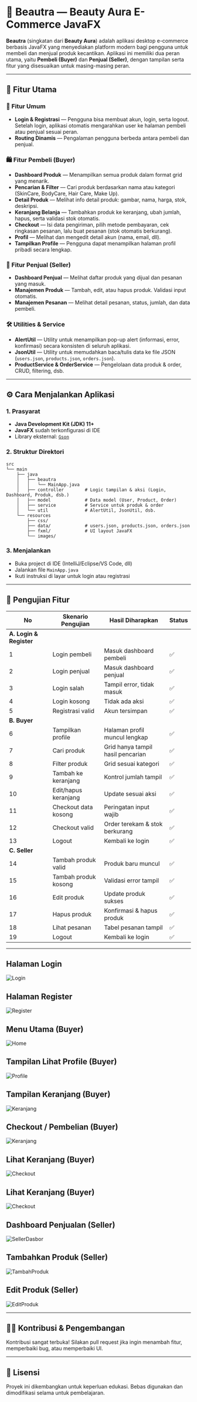 # 💄 Beautra — Beauty Aura E-Commerce JavaFX

**Beautra** (singkatan dari **Beauty Aura**) adalah aplikasi desktop e-commerce berbasis JavaFX yang menyediakan platform modern bagi pengguna untuk membeli dan menjual produk kecantikan. Aplikasi ini memiliki dua peran utama, yaitu **Pembeli (Buyer)** dan **Penjual (Seller)**, dengan tampilan serta fitur yang disesuaikan untuk masing-masing peran.

---

## 🚀 Fitur Utama

### 🔐 Fitur Umum
- **Login & Registrasi** — Pengguna bisa membuat akun, login, serta logout. Setelah login, aplikasi otomatis mengarahkan user ke halaman pembeli atau penjual sesuai peran.
- **Routing Dinamis** — Pengalaman pengguna berbeda antara pembeli dan penjual.

### 🛍️ Fitur Pembeli (Buyer)
- **Dashboard Produk** — Menampilkan semua produk dalam format grid yang menarik.
- **Pencarian & Filter** — Cari produk berdasarkan nama atau kategori (SkinCare, BodyCare, Hair Care, Make Up).
- **Detail Produk** — Melihat info detail produk: gambar, nama, harga, stok, deskripsi.
- **Keranjang Belanja** — Tambahkan produk ke keranjang, ubah jumlah, hapus, serta validasi stok otomatis.
- **Checkout** — Isi data pengiriman, pilih metode pembayaran, cek ringkasan pesanan, lalu buat pesanan (stok otomatis berkurang).
- **Profil** — Melihat dan mengedit detail akun (nama, email, dll).
- **Tampilkan Profile** — Pengguna dapat menampilkan halaman profil pribadi secara lengkap.

### 🧾 Fitur Penjual (Seller)
- **Dashboard Penjual** — Melihat daftar produk yang dijual dan pesanan yang masuk.
- **Manajemen Produk** — Tambah, edit, atau hapus produk. Validasi input otomatis.
- **Manajemen Pesanan** — Melihat detail pesanan, status, jumlah, dan data pembeli.

### 🛠️ Utilities & Service
- **AlertUtil** — Utility untuk menampilkan pop-up alert (informasi, error, konfirmasi) secara konsisten di seluruh aplikasi.
- **JsonUtil** — Utility untuk memudahkan baca/tulis data ke file JSON (`users.json`, `products.json`, `orders.json`).
- **ProductService & OrderService** — Pengelolaan data produk & order, CRUD, filtering, dsb.

---

## ⚙️ Cara Menjalankan Aplikasi

### 1. Prasyarat
- **Java Development Kit (JDK) 11+**
- **JavaFX** sudah terkonfigurasi di IDE
- Library eksternal: [`Gson`](https://github.com/google/gson)

### 2. Struktur Direktori
```
src
└── main
    ├── java
    │   ├── beautra
    │   │   └── MainApp.java
    │   ├── controller        # Logic tampilan & aksi (Login, Dashboard, Produk, dsb.)
    │   ├── model             # Data model (User, Product, Order)
    │   ├── service           # Service untuk produk & order
    │   └── util              # AlertUtil, JsonUtil, dsb.
    └── resources
        ├── css/
        ├── data/             # users.json, products.json, orders.json
        ├── fxml/             # UI layout JavaFX
        └── images/
```

### 3. Menjalankan
- Buka project di IDE (IntelliJ/Eclipse/VS Code, dll)
- Jalankan file `MainApp.java`
- Ikuti instruksi di layar untuk login atau registrasi

---

## 🧪 Pengujian Fitur

| No | Skenario Pengujian        | Hasil Diharapkan                | Status |
|----|--------------------------|---------------------------------|--------|
| **A. Login & Register**       |                                 |        |
| 1  | Login pembeli            | Masuk dashboard pembeli         | ✅     |
| 2  | Login penjual            | Masuk dashboard penjual         | ✅     |
| 3  | Login salah              | Tampil error, tidak masuk       | ✅     |
| 4  | Login kosong             | Tidak ada aksi                  | ✅     |
| 5  | Registrasi valid         | Akun tersimpan                  | ✅     |
| **B. Buyer**                  |                                 |        |
| 6  | Tampilkan profile        | Halaman profil muncul lengkap   | ✅     |
| 7  | Cari produk              | Grid hanya tampil hasil pencarian| ✅    |
| 8  | Filter produk            | Grid sesuai kategori            | ✅     |
| 9  | Tambah ke keranjang      | Kontrol jumlah tampil           | ✅     |
| 10 | Edit/hapus keranjang     | Update sesuai aksi              | ✅     |
| 11 | Checkout data kosong     | Peringatan input wajib          | ✅     |
| 12 | Checkout valid           | Order terekam & stok berkurang  | ✅     |
| 13 | Logout                   | Kembali ke login                | ✅     |
| **C. Seller**                 |                                 |        |
| 14 | Tambah produk valid      | Produk baru muncul              | ✅     |
| 15 | Tambah produk kosong     | Validasi error tampil           | ✅     |
| 16 | Edit produk              | Update produk sukses            | ✅     |
| 17 | Hapus produk             | Konfirmasi & hapus produk       | ✅     |
| 18 | Lihat pesanan            | Tabel pesanan tampil            | ✅     |
| 19 | Logout                   | Kembali ke login                | ✅     |


---

## Halaman Login

![Login](https://github.com/nurulmarisa8/all-project/blob/main/BEAUTRA/readme/Login.png)

## Halaman Register

![Register](https://github.com/nurulmarisa8/all-project/blob/main/BEAUTRA/readme/Register.png)

## Menu Utama (Buyer)

![Home](https://github.com/nurulmarisa8/all-project/blob/main/BEAUTRA/readme/Home.png)

## Tampilan Lihat Profile (Buyer)

![Profile](https://github.com/nurulmarisa8/all-project/blob/main/BEAUTRA/readme/Profil.png)

## Tampilan Keranjang (Buyer)

![Keranjang](https://github.com/nurulmarisa8/all-project/blob/main/BEAUTRA/readme/Keranjang.png)

## Checkout / Pembelian (Buyer)

![Keranjang](https://github.com/nurulmarisa8/all-project/blob/main/BEAUTRA/readme/Keranjang.png)

## Lihat Keranjang (Buyer)

![Checkout](https://github.com/nurulmarisa8/all-project/blob/main/BEAUTRA/readme/Checkout.png)

## Lihat Keranjang (Buyer)

![Checkout](https://github.com/nurulmarisa8/all-project/blob/main/BEAUTRA/readme/Checkout.png)

## Dashboard Penjualan (Seller)

![SellerDasbor](https://github.com/nurulmarisa8/all-project/blob/main/BEAUTRA/readme/SellerDasbor.png)

## Tambahkan Produk (Seller)

![TambahProduk](https://github.com/nurulmarisa8/all-project/blob/main/BEAUTRA/readme/TambahProduk.png)

## Edit Produk (Seller)

![EditProduk](https://github.com/nurulmarisa8/all-project/blob/main/BEAUTRA/readme/EditProduk.png)

---

## 🧑‍💻 Kontribusi & Pengembangan

Kontribusi sangat terbuka! Silakan pull request jika ingin menambah fitur, memperbaiki bug, atau memperbaiki UI.

---

## 📄 Lisensi

Proyek ini dikembangkan untuk keperluan edukasi. Bebas digunakan dan dimodifikasi selama untuk pembelajaran.

